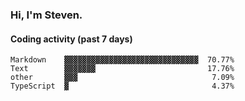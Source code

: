 ### Hi, I'm Steven.

#### Coding activity (past 7 days)
```
Markdown    ▓▓▓▓▓▓▓▓▓▓▓▓▓▓▓▓▓▓▓▓▓▓▓▓▓▓▓▓▓▓  70.77%
Text        ▓▓▓▓▓▓▓                         17.76%
other       ▓▓▓                              7.09%
TypeScript  ▓                                4.37%
```
